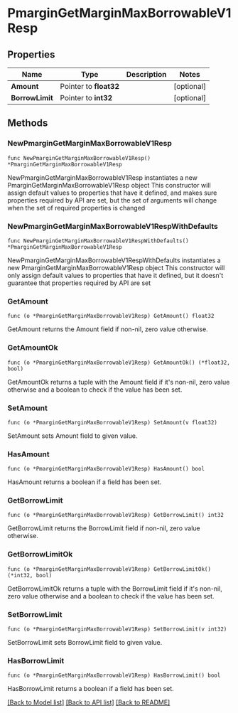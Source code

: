 # PmarginGetMarginMaxBorrowableV1Resp

## Properties

Name | Type | Description | Notes
------------ | ------------- | ------------- | -------------
**Amount** | Pointer to **float32** |  | [optional] 
**BorrowLimit** | Pointer to **int32** |  | [optional] 

## Methods

### NewPmarginGetMarginMaxBorrowableV1Resp

`func NewPmarginGetMarginMaxBorrowableV1Resp() *PmarginGetMarginMaxBorrowableV1Resp`

NewPmarginGetMarginMaxBorrowableV1Resp instantiates a new PmarginGetMarginMaxBorrowableV1Resp object
This constructor will assign default values to properties that have it defined,
and makes sure properties required by API are set, but the set of arguments
will change when the set of required properties is changed

### NewPmarginGetMarginMaxBorrowableV1RespWithDefaults

`func NewPmarginGetMarginMaxBorrowableV1RespWithDefaults() *PmarginGetMarginMaxBorrowableV1Resp`

NewPmarginGetMarginMaxBorrowableV1RespWithDefaults instantiates a new PmarginGetMarginMaxBorrowableV1Resp object
This constructor will only assign default values to properties that have it defined,
but it doesn't guarantee that properties required by API are set

### GetAmount

`func (o *PmarginGetMarginMaxBorrowableV1Resp) GetAmount() float32`

GetAmount returns the Amount field if non-nil, zero value otherwise.

### GetAmountOk

`func (o *PmarginGetMarginMaxBorrowableV1Resp) GetAmountOk() (*float32, bool)`

GetAmountOk returns a tuple with the Amount field if it's non-nil, zero value otherwise
and a boolean to check if the value has been set.

### SetAmount

`func (o *PmarginGetMarginMaxBorrowableV1Resp) SetAmount(v float32)`

SetAmount sets Amount field to given value.

### HasAmount

`func (o *PmarginGetMarginMaxBorrowableV1Resp) HasAmount() bool`

HasAmount returns a boolean if a field has been set.

### GetBorrowLimit

`func (o *PmarginGetMarginMaxBorrowableV1Resp) GetBorrowLimit() int32`

GetBorrowLimit returns the BorrowLimit field if non-nil, zero value otherwise.

### GetBorrowLimitOk

`func (o *PmarginGetMarginMaxBorrowableV1Resp) GetBorrowLimitOk() (*int32, bool)`

GetBorrowLimitOk returns a tuple with the BorrowLimit field if it's non-nil, zero value otherwise
and a boolean to check if the value has been set.

### SetBorrowLimit

`func (o *PmarginGetMarginMaxBorrowableV1Resp) SetBorrowLimit(v int32)`

SetBorrowLimit sets BorrowLimit field to given value.

### HasBorrowLimit

`func (o *PmarginGetMarginMaxBorrowableV1Resp) HasBorrowLimit() bool`

HasBorrowLimit returns a boolean if a field has been set.


[[Back to Model list]](../README.md#documentation-for-models) [[Back to API list]](../README.md#documentation-for-api-endpoints) [[Back to README]](../README.md)


